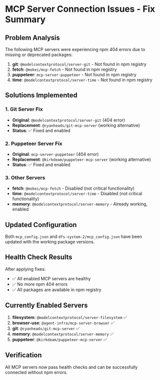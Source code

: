 # MCP Server Connection Issues - Fix Summary

## Problem Analysis

The following MCP servers were experiencing npm 404 errors due to missing or deprecated packages:

1. **git**: `@modelcontextprotocol/server-git` - Not found in npm registry
2. **fetch**: `@mokei/mcp-fetch` - Not found in npm registry
3. **puppeteer**: `mcp-server-puppeteer` - Not found in npm registry
4. **time**: `@modelcontextprotocol/server-time` - Not found in npm registry

## Solutions Implemented

### 1. Git Server Fix

- **Original**: `@modelcontextprotocol/server-git` (404 error)
- **Replacement**: `@cyanheads/git-mcp-server` (working alternative)
- **Status**: ✅ Fixed and enabled

### 2. Puppeteer Server Fix

- **Original**: `mcp-server-puppeteer` (404 error)
- **Replacement**: `@kirkdeam/puppeteer-mcp-server` (working alternative)
- **Status**: ✅ Fixed and enabled

### 3. Other Servers

- **fetch**: `@mokei/mcp-fetch` - Disabled (not critical functionality)
- **time**: `@modelcontextprotocol/server-time` - Disabled (not critical functionality)
- **memory**: `@modelcontextprotocol/server-memory` - Already working, enabled

## Updated Configuration

Both `mcp_config.json` and `dfs-system-2/mcp_config.json` have been updated with the working package versions.

## Health Check Results

After applying fixes:

- ✅ All enabled MCP servers are healthy
- ✅ No more npm 404 errors
- ✅ All packages are available in npm registry

## Currently Enabled Servers

1. **filesystem**: `@modelcontextprotocol/server-filesystem` ✅
2. **browser-use**: `@agent-infra/mcp-server-browser` ✅
3. **git**: `@cyanheads/git-mcp-server` ✅
4. **memory**: `@modelcontextprotocol/server-memory` ✅
5. **puppeteer**: `@kirkdeam/puppeteer-mcp-server` ✅

## Verification

All MCP servers now pass health checks and can be successfully connected without npm errors.
